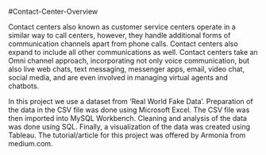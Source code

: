 #Contact-Center-Overview 

Contact centers also known as customer service centers operate in a similar way to call centers, however, they handle additional forms of communication channels apart from phone calls. Contact centers also expand to include all other communications as well. Contact centers take an Omni channel approach, incorporating not only voice communication, but also live web chats, text messaging, messenger apps, email, video chat, social media, and are even involved in managing virtual agents and chatbots.

In this project we use a dataset from ‘Real World Fake Data’.
Preparation of the data in the CSV file was done using Microsoft Excel.
The CSV file was then imported into MySQL Workbench.
Cleaning and analysis of the data was done using SQL. 
Finally, a visualization of the data was created using Tableau. 
The tutorial/article for this project was offered by Armonia from medium.com.


